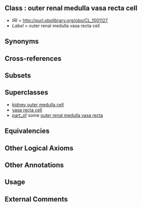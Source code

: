 
## Class : outer renal medulla vasa recta cell

 * *IRI* = http://purl.obolibrary.org/obo/CL_1001127
 * *Label* = outer renal medulla vasa recta cell

## Synonyms


## Cross-references


## Subsets


## Superclasses

 * [kidney outer medulla cell](../../CL/16/CL_1000616.md)
 * [vasa recta cell](../../CL/36/CL_1001036.md)
 * [part_of](../../BFO/50/BFO_0000050.md) some [outer renal medulla vasa recta](../../UBERON/75/UBERON_0004775.md)

## Equivalencies


## Other Logical Axioms


## Other Annotations


## Usage


## External Comments

